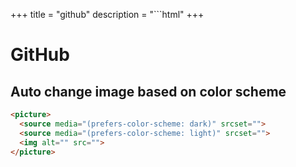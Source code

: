 +++
title = "github"
description = "```html"
+++

# GitHub

## Auto change image based on color scheme

```html
<picture>
  <source media="(prefers-color-scheme: dark)" srcset="">
  <source media="(prefers-color-scheme: light)" srcset="">
  <img alt="" src="">
</picture>
```

